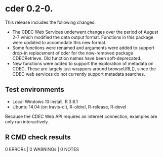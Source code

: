# cder 0.2-0.

This release includes the following changes:

* The CDEC Web Services underwent changes over the period of 
  August 2-7 which modified the data output format. Functions in 
  this package were updated to accomodate this new format.
* Some functions were renamed and arguments were added to support
  drop-in replacement of cder for the now-removed package 
  CDECRetrieve. Old function names have been soft-deprecated.
* New functions were added to support the exploration of metadata
  on CDEC. These are largely just wrappers around browseURL(), 
  since the CDEC web services do not currently support metadata searches.


## Test environments

* Local Windows 10 install, R 3.6.1
* Ubuntu 14.04 (on travis-ci), R-oldrel, R-release, R-devel

Because the CDEC Web API requires an internet connection, examples 
are only run interactively. 

## R CMD check results

0 ERRORs | 0 WARNINGs | 0 NOTES

